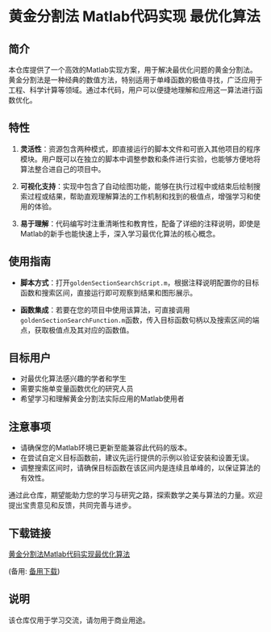 # 黄金分割法 Matlab代码实现 最优化算法

## 简介

本仓库提供了一个高效的Matlab实现方案，用于解决最优化问题的黄金分割法。黄金分割法是一种经典的数值方法，特别适用于单峰函数的极值寻找，广泛应用于工程、科学计算等领域。通过本代码，用户可以便捷地理解和应用这一算法进行函数优化。

## 特性

1. **灵活性**：资源包含两种模式，即直接运行的脚本文件和可嵌入其他项目的程序模块。用户既可以在独立的脚本中调整参数和条件进行实验，也能够方便地将算法整合进自己的项目中。
   
2. **可视化支持**：实现中包含了自动绘图功能，能够在执行过程中或结束后绘制搜索过程或结果，帮助直观理解算法的工作机制和找到的极值点，增强学习和使用的体验。
   
3. **易于理解**：代码编写时注重清晰性和教育性，配备了详细的注释说明，即使是Matlab的新手也能快速上手，深入学习最优化算法的核心概念。

## 使用指南

- **脚本方式**：打开`goldenSectionSearchScript.m`，根据注释说明配置你的目标函数和搜索区间，直接运行即可观察到结果和图形展示。
  
- **函数集成**：若要在您的项目中使用该算法，可直接调用`goldenSectionSearchFunction.m`函数，传入目标函数句柄以及搜索区间的端点，获取极值点及其对应的函数值。

## 目标用户

- 对最优化算法感兴趣的学者和学生
- 需要实施单变量函数优化的研究人员
- 希望学习和理解黄金分割法实际应用的Matlab使用者

## 注意事项

- 请确保您的Matlab环境已更新至能兼容此代码的版本。
- 在尝试自定义目标函数前，建议先运行提供的示例以验证安装和设置无误。
- 调整搜索区间时，请确保目标函数在该区间内是连续且单峰的，以保证算法的有效性。

通过此仓库，期望能助力您的学习与研究之路，探索数学之美与算法的力量。欢迎提出宝贵意见和反馈，共同完善与进步。

## 下载链接
[黄金分割法Matlab代码实现最优化算法](https://pan.quark.cn/s/8e0015773b95) 

(备用: [备用下载](https://pan.baidu.com/s/1z6mvfeypqiLEXNMdFcZacQ?pwd=1234))

## 说明

该仓库仅用于学习交流，请勿用于商业用途。
